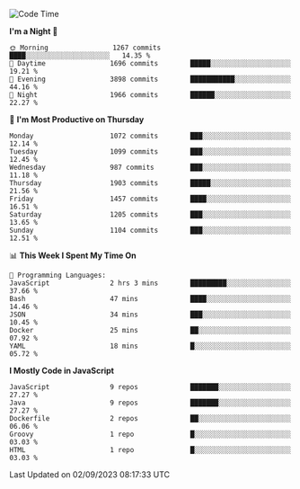 <!--START_SECTION:waka-->
![Code Time](http://img.shields.io/badge/Code%20Time-1%2C311%20hrs%2016%20mins-blue)

**I'm a Night 🦉** 

```text
🌞 Morning                1267 commits        ████░░░░░░░░░░░░░░░░░░░░░   14.35 % 
🌆 Daytime                1696 commits        █████░░░░░░░░░░░░░░░░░░░░   19.21 % 
🌃 Evening                3898 commits        ███████████░░░░░░░░░░░░░░   44.16 % 
🌙 Night                  1966 commits        ██████░░░░░░░░░░░░░░░░░░░   22.27 % 
```
📅 **I'm Most Productive on Thursday** 

```text
Monday                   1072 commits        ███░░░░░░░░░░░░░░░░░░░░░░   12.14 % 
Tuesday                  1099 commits        ███░░░░░░░░░░░░░░░░░░░░░░   12.45 % 
Wednesday                987 commits         ███░░░░░░░░░░░░░░░░░░░░░░   11.18 % 
Thursday                 1903 commits        █████░░░░░░░░░░░░░░░░░░░░   21.56 % 
Friday                   1457 commits        ████░░░░░░░░░░░░░░░░░░░░░   16.51 % 
Saturday                 1205 commits        ███░░░░░░░░░░░░░░░░░░░░░░   13.65 % 
Sunday                   1104 commits        ███░░░░░░░░░░░░░░░░░░░░░░   12.51 % 
```


📊 **This Week I Spent My Time On** 

```text
💬 Programming Languages: 
JavaScript               2 hrs 3 mins        █████████░░░░░░░░░░░░░░░░   37.66 % 
Bash                     47 mins             ████░░░░░░░░░░░░░░░░░░░░░   14.46 % 
JSON                     34 mins             ███░░░░░░░░░░░░░░░░░░░░░░   10.45 % 
Docker                   25 mins             ██░░░░░░░░░░░░░░░░░░░░░░░   07.92 % 
YAML                     18 mins             █░░░░░░░░░░░░░░░░░░░░░░░░   05.72 % 
```

**I Mostly Code in JavaScript** 

```text
JavaScript               9 repos             ███████░░░░░░░░░░░░░░░░░░   27.27 % 
Java                     9 repos             ███████░░░░░░░░░░░░░░░░░░   27.27 % 
Dockerfile               2 repos             ██░░░░░░░░░░░░░░░░░░░░░░░   06.06 % 
Groovy                   1 repo              █░░░░░░░░░░░░░░░░░░░░░░░░   03.03 % 
HTML                     1 repo              █░░░░░░░░░░░░░░░░░░░░░░░░   03.03 % 
```




 Last Updated on 02/09/2023 08:17:33 UTC
<!--END_SECTION:waka-->

